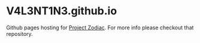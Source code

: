 # V4L3NT1N3.github.io

Github pages hosting for [Project Zodiac](https://github.com/V4L3NT1N3/zodiac). For more info please checkout that repository.  
